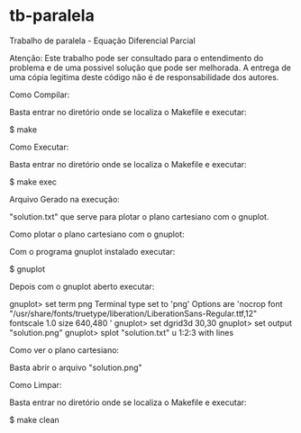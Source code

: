 tb-paralela
===========

Trabalho de paralela - Equação Diferencial Parcial

Atenção: Este trabalho pode ser consultado para o entendimento
do problema e de uma possivel solução que pode ser melhorada.
A entrega de uma cópia legitima deste código não é de
responsabilidade dos autores.

Como Compilar:

Basta entrar no diretório onde se localiza o Makefile e executar:

$ make

Como Executar:

Basta entrar no diretório onde se localiza o Makefile e executar:

$ make exec


Arquivo Gerado na execução:

"solution.txt" que serve para plotar o plano cartesiano com o gnuplot.


Como plotar o plano cartesiano com o gnuplot:

Com o programa gnuplot instalado executar:

$ gnuplot

Depois com o gnuplot aberto executar:

gnuplot> set term png
Terminal type set to 'png'
Options are 'nocrop font "/usr/share/fonts/truetype/liberation/LiberationSans-Regular.ttf,12" fontscale 1.0 size 640,480 '
gnuplot> set dgrid3d 30,30
gnuplot> set output "solution.png"
gnuplot> splot "solution.txt" u 1:2:3 with lines


Como ver o plano cartesiano:

Basta abrir o arquivo "solution.png"


Como Limpar:

Basta entrar no diretório onde se localiza o Makefile e executar:

$ make clean
